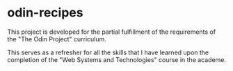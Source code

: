 # odin-recipes
This project is developed for the partial fulfillment of the  requirements of the "The Odin Project" curriculum.

This serves as a refresher for all the skills that I have learned upon the completion of the "Web Systems and Technologies" course in the academe.
